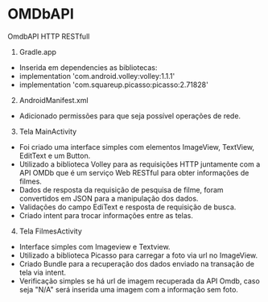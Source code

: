 # OMDbAPI
OmdbAPI HTTP RESTfull

1) Gradle.app

* Inserida em dependencies as bibliotecas:
* implementation 'com.android.volley:volley:1.1.1'
* implementation 'com.squareup.picasso:picasso:2.71828'

2) AndroidManifest.xml
* Adicionado permissões para que seja possível operações de rede.

3) Tela MainActivity

* Foi criado uma interface simples com elementos ImageView, TextView, EditText e um Button.
* Utilizado a biblioteca Volley para as requisições HTTP juntamente com a API OMDb que é um serviço Web RESTful para obter informações de filmes.
* Dados de resposta da requisição de pesquisa de filme, foram convertidos em JSON para a manipulação dos dados.
* Validações do campo EdiText e resposta de requisição de busca.
* Criado intent para trocar informações entre as telas.

4) Tela FilmesActivity

* Interface simples com Imageview e Textview.
* Utilizado a biblioteca Picasso para carregar a foto via url no ImageView.
* Criado Bundle para a recuperação dos dados enviado na transação de tela via intent.
* Verificação simples se há url de imagem recuperada da API Omdb, caso seja "N/A" será inserida uma imagem com a informação sem foto.
